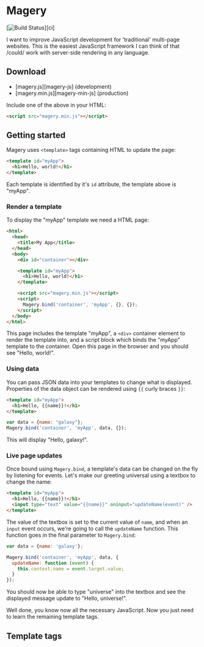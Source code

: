 # Magery

[![Build Status](https://travis-ci.org/caolan/magery.svg?branch=master)][ci]

I want to improve JavaScript development for 'traditional' multi-page
websites. This is the easiest JavaScript framework I can think of that
/could/ work with server-side rendering in any language.

## Download

* [magery.js][magery-js] (development)
* [magery.min.js][magery-min-js] (production)

Include one of the above in your HTML:

```html
<script src="magery.min.js"></script>
```

## Getting started

Magery uses `<template>` tags containing HTML to update the page:

```html
<template id="myApp">
  <h1>Hello, world!</h1>
</template>
```

Each template is identified by it's `id` attribute, the template above is "myApp".

### Render a template

To display the "myApp" template we need a HTML page:

```html
<html>
  <head>
    <title>My App</title>
  </head>
  <body>
    <div id="container"></div>

    <template id="myApp">
      <h1>Hello, world!</h1>
    </template>

    <script src="magery.min.js"></script>
    <script>
      Magery.bind('container', 'myApp', {}, {});
    </script>
  </body>
</html>
```

This page includes the template "myApp", a `<div>` container element to
render the template into, and a script block which binds the "myApp"
template to the container. Open this page in the browser and you
should see "Hello, world!".

### Using data

You can pass JSON data into your templates to change what is
displayed. Properties of the data object can be rendered using `{{`
curly braces `}}`:

```html
<template id="myApp">
  <h1>Hello, {{name}}!</h1>
</template>
```

```javascript
var data = {name: "galaxy"};
Magery.bind('container', 'myApp', data, {});
```

This will display "Hello, galaxy!".

### Live page updates

Once bound using `Magery.bind`, a template's data can be changed on
the fly by listening for events. Let's make our greeting universal
using a textbox to change the name:

```html
<template id="myApp">
  <h1>Hello, {{name}}!</h1>
  <input type="text" value="{{name}}" oninput="updateName(event)" />
</template>
```

The value of the textbox is set to the current value of `name`, and
when an `input` event occurs, we're going to call the `updateName`
function. This function goes in the final parameter to `Magery.bind`:

```javascript
var data = {name: 'galaxy'};

Magery.bind('container', 'myApp', data, {
  updateName: function (event) {
    this.context.name = event.target.value;
  }
});
```

You should now be able to type "universe" into the textbox and see the
displayed message update to "Hello, universe!".

Well done, you know now all the necessary JavaScript. Now you just
need to learn the remaining template tags.

## Template tags

### <template-each>

